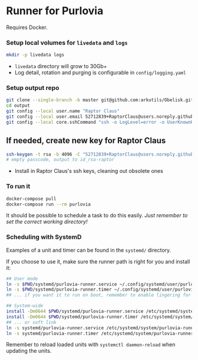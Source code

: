 # Runner for Purlovia

Requires Docker.


### Setup local volumes for `livedata` and `logs`
```sh
mkdir -p livedata logs
```
* `livedata` directory will grow to 30Gb+
* Log detail, rotation and purging is configurable in `config/logging.yaml`

### Setup output repo
```sh
git clone --single-branch -b master git@github.com:arkutils/Obelisk.git output
cd output
git config --local user.name "Raptor Claus"
git config --local user.email 52712839+RaptorClaus@users.noreply.github.com
git config --local core.sshCommand "ssh -o LogLevel=error -o UserKnownHostsFile=/dev/null -o StrictHostKeyChecking=no -i /app/config/id_rsa-raptor -F /dev/null"
```

## If needed, create new key for Raptor Claus
```sh
ssh-keygen -t rsa -b 4096 -C "52712839+RaptorClaus@users.noreply.github.com"
# empty passcode, output to id_rsa-raptor
```
* Install in Raptor Claus's ssh keys, cleaning out obsolete ones

### To run it
```sh
docker-compose pull
docker-compose run --rm purlovia
```
It should be possible to schedule a task to do this easily. *Just remember to set the correct working directory!*

### Scheduling with SystemD
Examples of a unit and timer can be found in the `systemd/` directory.

If you choose to use it, make sure the runner path is right for you and install it:
```sh
## User mode
ln -s $PWD/systemd/purlovia-runner.service ~/.config/systemd/user/purlovia-runner.service
ln -s $PWD/systemd/purlovia-runner.timer ~/.config/systemd/user/purlovia-runner.timer
## ... if you want it to run on boot, remember to enable lingering for the user.

## System-wide
install -Dm0644 $PWD/systemd/purlovia-runner.service /etc/systemd/system/purlovia-runner.service
install -Dm0644 $PWD/systemd/purlovia-runner.timer /etc/systemd/system/purlovia-runner.timer
## ... or soft link
ln -s systemd/purlovia-runner.service /etc/systemd/system/purlovia-runner.service
ln -s systemd/purlovia-runner.timer /etc/systemd/system/purlovia-runner.timer
```

Remember to reload loaded units with `systemctl daemon-reload` when updating the units.
